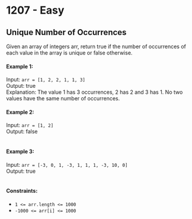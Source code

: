 # 1207 - Easy
## Unique Number of Occurrences
Given an array of integers arr, return true if the number of occurrences of each value in the array is unique or false otherwise.

#### Example 1:
Input: `arr = [1, 2, 2, 1, 1, 3]`<br/>
Output: true<br/>
Explanation: The value 1 has 3 occurrences, 2 has 2 and 3 has 1. No two values have the same number of occurrences.

#### Example 2:
Input: `arr = [1, 2]`<br/>
Output: false<br/>
<br/>

#### Example 3:
Input: `arr = [-3, 0, 1, -3, 1, 1, 1, -3, 10, 0]`<br/>
Output: true<br/>
<br/>

#### Constraints:

- `1 <= arr.length <= 1000`
- `-1000 <= arr[i] <= 1000`